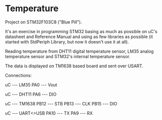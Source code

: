 # Temperature
Project on STM32F103C8 ("Blue Pill").

It's an exercise in programming STM32 basing as much as possible on uC's datasheet and Reference Manual and using as few libraries as possible (it started with StdPeriph Library, but now it doesn't use it at all).

Reading temperature from DHT11 digital temperature sensor, LM35 analog temperature sensor and STM32's internal temperature sensor.

The data is displayed on TM1638 based board and sent over USART.

Connections:

uC    ---   LM35
PA0   ---   Vout

uC    ---   DHT11
PA6   ---   DIO

uC    ---   TM1638
PB12  ---   STB
PB13  ---   CLK
PB15  ---   DIO

uC    ---   UART<>USB
PA10  ---   TX
PA9   ---   RX
